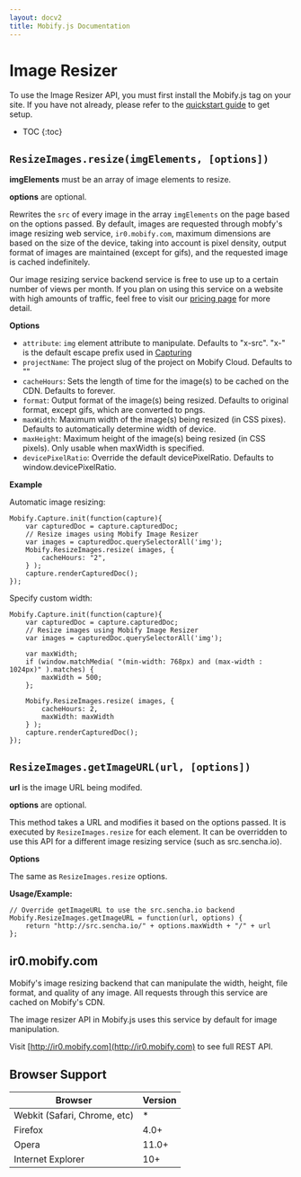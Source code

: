 ```yaml
---
layout: docv2
title: Mobify.js Documentation
---
```


# Image Resizer

To use the Image Resizer API, you must first install the Mobify.js tag on your site.
If you have not already, please refer to the  [quickstart guide](/mobifyjs/v2/docs/) to get setup.

* TOC
{:toc}

## `ResizeImages.resize(imgElements, [options])`

__imgElements__ must be an array of image elements to resize.

__options__ are optional.

Rewrites the `src` of every image in the array `imgElements` on the page based 
on the options passed. By default, images are requested through mobfy's image 
resizing web service, `ir0.mobify.com`, maximum dimensions are based on the 
size of the device, taking into account is pixel density, output format of 
images are maintained (except for gifs), and the requested image is cached 
indefinitely.

Our image resizing service backend service is free to use up to a certain number
of views per month. If you plan on using this service on a website with high 
amounts of traffic, feel free to visit our 
[pricing page](http://www.mobify.com/pricing/) for more detail.

**Options**

- `attribute`: `img` element attribute to manipulate. Defaults to "x-src". "x-" is the default escape prefix used in [Capturing](/mobifyjs/v2/docs/capturing/)
- `projectName`: The project slug of the project on Mobify Cloud. Defaults to ""
- `cacheHours`: Sets the length of time for the image(s) to be cached on the CDN. Defaults to forever.
- `format`: Output format of the image(s) being resized. Defaults to original format, except gifs, which are converted to pngs.
- `maxWidth`: Maximum width of the image(s) being resized (in CSS pixes). Defaults to automatically determine width of device.
- `maxHeight`: Maximum height of the image(s) being resized (in CSS pixels). Only usable when maxWidth is specified.
- `devicePixelRatio`: Override the default devicePixelRatio. Defaults to window.devicePixelRatio.

**Example**

Automatic image resizing:

    Mobify.Capture.init(function(capture){
        var capturedDoc = capture.capturedDoc;
        // Resize images using Mobify Image Resizer
        var images = capturedDoc.querySelectorAll('img');
        Mobify.ResizeImages.resize( images, {
            cacheHours: "2",
        } );
        capture.renderCapturedDoc();
    });

Specify custom width:

    Mobify.Capture.init(function(capture){
        var capturedDoc = capture.capturedDoc;
        // Resize images using Mobify Image Resizer
        var images = capturedDoc.querySelectorAll('img');

        var maxWidth;
        if (window.matchMedia( "(min-width: 768px) and (max-width : 1024px)" ).matches) {
            maxWidth = 500;
        };

        Mobify.ResizeImages.resize( images, {
            cacheHours: 2,
            maxWidth: maxWidth
        } );
        capture.renderCapturedDoc();
    });

## `ResizeImages.getImageURL(url, [options])`

__url__ is the image URL being modifed.

__options__ are optional.

This method takes a URL and modifies it based on the options passed. It is executed
by `ResizeImages.resize` for each element. It can be overridden to use this API
for a different image resizing service (such as src.sencha.io).

**Options**

The same as `ResizeImages.resize` options.

**Usage/Example:**

    // Override getImageURL to use the src.sencha.io backend
    Mobify.ResizeImages.getImageURL = function(url, options) {
        return "http://src.sencha.io/" + options.maxWidth + "/" + url  
    };

## ir0.mobify.com

Mobify's image resizing backend that can manipulate the width, height, file
format, and quality of any image. All requests through this service are cached on Mobify's CDN.

The image resizer API in Mobify.js uses this service by default for image
manipulation.

Visit [http://ir0.mobify.com](http://ir0.mobify.com) to see full REST API.

## Browser Support


| Browser                      | Version |
|------------------------------|---------|
| Webkit (Safari, Chrome, etc) | *       |
| Firefox                      | 4.0+    |
| Opera                        | 11.0+   |
| Internet Explorer            | 10+     |
